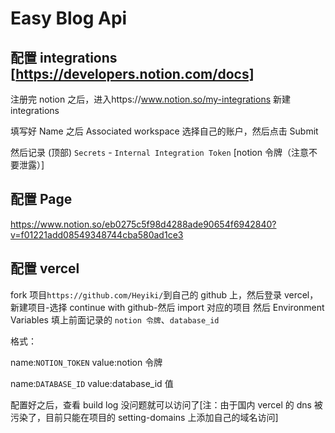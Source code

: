 # Easy Blog Api

## 配置 integrations [https://developers.notion.com/docs]

注册完 notion 之后，进入https://www.notion.so/my-integrations 新建 integrations

填写好 Name 之后 Associated workspace 选择自己的账户，然后点击 Submit

然后记录 (顶部) `Secrets` - `Internal Integration Token` [notion 令牌（注意不要泄露）]

## 配置 Page

https://www.notion.so/eb0275c5f98d4288ade90654f6942840?v=f01221add08549348744cba580ad1ce3

## 配置 vercel

fork 项目`https://github.com/Heyiki/`到自己的 github 上，然后登录 vercel，新建项目-选择 continue with github-然后 import 对应的项目
然后 Environment Variables 填上前面记录的 `notion 令牌`、`database_id`

格式：

name:`NOTION_TOKEN` value:notion 令牌

name:`DATABASE_ID` value:database_id 值

配置好之后，查看 build log 没问题就可以访问了[注：由于国内 vercel 的 dns 被污染了，目前只能在项目的 setting-domains 上添加自己的域名访问]